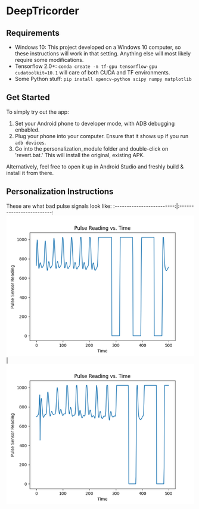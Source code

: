 # DeepTricorder

## Requirements
 - Windows 10: This project developed on a Windows 10 computer, so these instructions will work in that setting. Anything else will most likely require some modifications. 
 - Tensorflow 2.0+: `conda create -n tf-gpu tensorflow-gpu cudatoolkit=10.1` will care of both CUDA and TF environments. 
 - Some Python stuff: `pip install opencv-python scipy numpy matplotlib`

## Get Started
To simply try out the app: 
1. Set your Android phone to developer mode, with ADB debugging enbabled. 
2. Plug your phone into your computer. Ensure that it shows up if you run `adb devices`. 
3. Go into the personalization_module folder and double-click on 'revert.bat.' This will install the original, existing APK.

Alternatively, feel free to open it up in Android Studio and freshly build & install it from there. 

## Personalization Instructions
These are what bad pulse signals look like: 
:-------------------------:|:-------------------------:
![Bad Pulse 1](personalization_module/Images/bad_pulse_signal.png)  |  ![Bad Pulse 2](personalization_module/Images/bad_pulse_signal_2.png)
